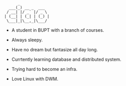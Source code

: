           _
      ___(_) __ _  ___
     / __| |/ _` |/ _ \
    | (__| | (_| | (_) |
     \___|_|\__,_|\___/


- A student in BUPT with a branch of courses.

- Always sleepy.

- Have no dream but fantasize all day long.

- Currtently learning database and distributed system.

- Trying hard to become an infra.

- Love Linux with DWM.



<!-- ![wakatime](https://github-readme-stats.vercel.app/api/wakatime?username=noneback&&layout=compact) -->
